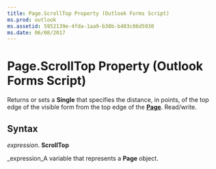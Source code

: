 ```yaml
---
title: Page.ScrollTop Property (Outlook Forms Script)
ms.prod: outlook
ms.assetid: 5952139e-4fda-1aa9-b38b-b403c06d5930
ms.date: 06/08/2017
---
```



# Page.ScrollTop Property (Outlook Forms Script)

Returns or sets a **Single** that specifies the distance, in points, of the top edge of the visible form from the top edge of the **[Page](page-object-outlook-forms-script.md)**. Read/write.


## Syntax

 _expression_. **ScrollTop**

 _expression_A variable that represents a **Page** object.


